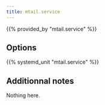 ```yaml
---
title: mtail.service
---
```


{{% provided_by "mtail.service" %}}

## Options

{{% systemd_unit "mtail.service" %}}

## Additionnal notes

Nothing here.